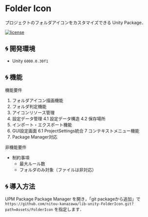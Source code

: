 # Folder Icon

プロジェクトのフォルダアイコンをカスタマイズできる Unity Package．

[![license](https://img.shields.io/badge/LICENSE-MIT-green.svg)](LICENSE)

## 🌀 開発環境
- Unity `6000.0.30f1`

## 🌀 機能


機能要件
1. フォルダアイコン描画機能
2. フォルダ判定機能
3. アイコンリソース管理
4. 設定データ管理
  4.1 設定データ構造
  4.2 保存場所
5. インポート・エクスポート機能
6. GUI設定画面
  6.1 ProjectSettings統合
7 コンテキストメニュー機能
8. Package Manager対応

非機能要件
- 制約事項
  - 最大ルール数
  - フォルダのみ対象（ファイルは非対応）

## 🌀 導入方法

UPM Package
Package Manager を開き，「git packageから追加」で `https://github.com/nitou-kanazawa/lib-unity-FolderIcon.git?path=Assets/FolderIcon` を指定します．
